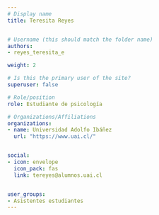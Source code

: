 ```yaml
---
# Display name
title: Teresita Reyes


# Username (this should match the folder name)
authors:
- reyes_teresita_e

weight: 2 

# Is this the primary user of the site?
superuser: false

# Role/position
role: Estudiante de psicología

# Organizations/Affiliations
organizations:
- name: Universidad Adolfo Ibáñez
  url: "https://www.uai.cl/"


social:
- icon: envelope
  icon_pack: fas
  link: tereyes@alumnos.uai.cl


user_groups:
- Asistentes estudiantes 
---
```



